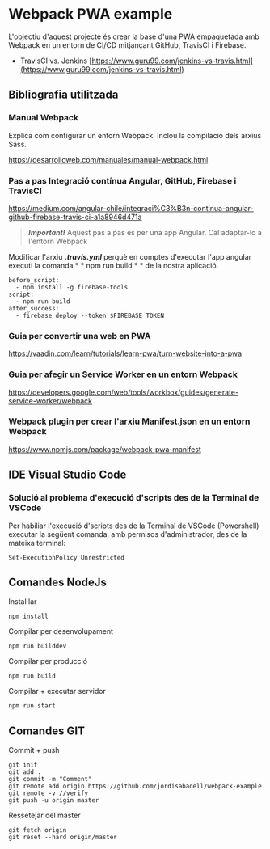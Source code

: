 # Webpack PWA example

L'objectiu d'aquest projecte és crear la base d'una PWA empaquetada amb Webpack en un entorn de CI/CD mitjançant GitHub, TravisCI i Firebase.

- TravisCI vs. Jenkins [https://www.guru99.com/jenkins-vs-travis.html](https://www.guru99.com/jenkins-vs-travis.html)

## Bibliografia utilitzada

### Manual Webpack 
Explica com configurar un entorn Webpack. Inclou la compilació dels arxius Sass.

https://desarrolloweb.com/manuales/manual-webpack.html

### Pas a pas Integració contínua Angular, GitHub, Firebase i TravisCI
https://medium.com/angular-chile/integraci%C3%B3n-continua-angular-github-firebase-travis-ci-a1a8946d471a

> ***Important!*** Aquest pas a pas és per una app Angular. Cal adaptar-lo a l'entorn Webpack

Modificar l'arxiu ***.travis.yml*** perquè en comptes d'executar l'app angular executi la comanda * * npm run build * * de la nostra aplicació. 
```
before_script:
  - npm install -g firebase-tools
script:
  - npm run build 
after_success:
  - firebase deploy --token $FIREBASE_TOKEN
```
### Guia per convertir una web en PWA
https://vaadin.com/learn/tutorials/learn-pwa/turn-website-into-a-pwa

### Guia per afegir un Service Worker en un entorn Webpack
https://developers.google.com/web/tools/workbox/guides/generate-service-worker/webpack

### Webpack plugin per crear l'arxiu Manifest.json en un entorn Webpack
https://www.npmjs.com/package/webpack-pwa-manifest


## IDE Visual Studio Code

### Solució al problema d'execució d'scripts des de la Terminal de VSCode
Per habiliar l'execució d'scripts des de la Terminal de VSCode (Powershell) executar la següent comanda, amb permisos d'administrador, des de la mateixa terminal:
```
Set-ExecutionPolicy Unrestricted
```

## Comandes NodeJs

Instal·lar
```
npm install
```

Compilar per desenvolupament
```
npm run builddev
```

Compilar per producció
```
npm run build
```

Compilar + executar servidor
```
npm run start
```

## Comandes GIT

Commit + push
```
git init
git add .
git commit -m "Comment"
git remote add origin https://github.com/jordisabadell/webpack-example
git remote -v //verify
git push -u origin master
```

Ressetejar del master 
```
git fetch origin
git reset --hard origin/master
```

